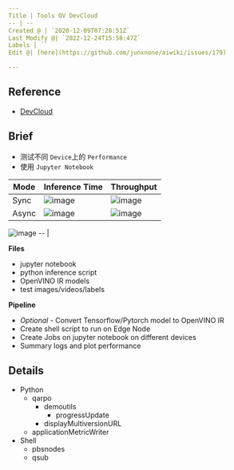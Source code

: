 ```yaml
---
Title | Tools OV DevCloud
-- | --
Created @ | `2020-12-09T07:28:51Z`
Last Modify @| `2022-12-24T15:58:47Z`
Labels | ``
Edit @| [here](https://github.com/junxnone/aiwiki/issues/179)

---
```

## Reference
- [DevCloud](https://devcloud.intel.com/edge/)

## Brief
- 测试不同 `Device`上的 `Performance`
- 使用 `Jupyter Notebook`

Mode | Inference Time | Throughput
-- | -- | --
Sync | ![image](https://user-images.githubusercontent.com/2216970/101599341-91936b00-3a34-11eb-834f-a73882442374.png) | ![image](https://user-images.githubusercontent.com/2216970/101599361-97894c00-3a34-11eb-8458-e78e9c225b02.png)
Async | ![image](https://user-images.githubusercontent.com/2216970/101599567-ec2cc700-3a34-11eb-8e8b-c52258dbc6af.png) | ![image](https://user-images.githubusercontent.com/2216970/101599575-efc04e00-3a34-11eb-9b98-bb5586be3114.png)

![image](https://user-images.githubusercontent.com/2216970/101602560-4596f500-3a39-11eb-9790-d5cda88739cb.png)
-- |


**Files**
- jupyter notebook
- python inference script 
- OpenVINO IR models
- test images/videos/labels

**Pipeline**
- *Optional* - Convert Tensorflow/Pytorch model to OpenVINO IR
- Create shell script to run on Edge Node
- Create Jobs on jupyter notebook on different devices
- Summary logs and plot performance


## Details
- Python
  - qarpo
    - demoutils
      - progressUpdate
    - displayMultiversionURL
  - applicationMetricWriter
- Shell
  - pbsnodes
  - qsub

